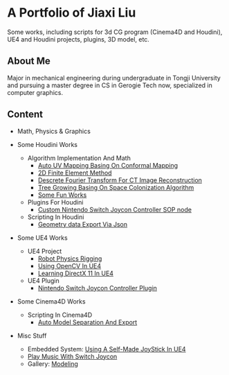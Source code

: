 # A Portfolio of Jiaxi Liu

Some works, including scripts for 3d CG program (Cinema4D and Houdini), UE4 and Houdini projects, plugins, 3D model, etc.

## About Me

Major in mechanical engineering during undergraduate in Tongji University and pursuing a master degree in CS in Gerogie Tech now, specialized in computer graphics.

## Content
- Math, Physics & Graphics

- Some Houdini Works
  - Algorithm Implementation And Math
    - [Auto UV Mapping Basing On Conformal Mapping](Houdini_Project/Algorithm_And_Math/Auto_UV_Mapping)
    - [2D Finite Element Method](Houdini_Project/Algorithm_And_Math/Finite_Element_Method)
    - [Descrete Fourier Transform For CT Image Reconstruction](Houdini_Project/Algorithm_And_Math/CT_Image_Reconstruction)
    - [Tree Growing Basing On Space Colonization Algorithm](Houdini_Project/Algorithm_And_Math/Tree_Growing)
    - [Some Fun Works](Houdini_Project/Algorithm_And_Math/Some_Fun_Works)
  - Plugins For Houdini
    - [Custom Nintendo Switch Joycon Controller SOP node](Houdini_Project/Plugins/Joycon_Custom_Node)
  - Scripting In Houdini
    - [Geometry data Export Via Json](Houdini_Project/Scripts)
  
- Some UE4 Works
  - UE4 Project
    - [Robot Physics Rigging](UE4_Project/Physics_In_UE4)
    - [Using OpenCV In UE4](UE4_Project/Using_OpenCV_in_UE4)
    - [Learning DirectX 11 In UE4](UE4_Project/Learning_DirectX_11_in_UE4)
  - UE4 Plugin
    - [Nintendo Switch Joycon Controller Plugin](UE4_Project/Nintendo_Switch_Joycon_Controller_Plugin)
    
- Some Cinema4D Works
  - Scripting In Cinema4D
    - [Auto Model Separation And Export](Cinema4D_Project)
    
- Misc Stuff
  - Embedded System: [Using A Self-Made JoyStick In UE4](Misc/DIY_JoyStick)
  - [Play Music With Switch Joycon](Misc/Use_Switch_Joycon_Play_Music)
  - Gallery: [Modeling](Misc/Modelling)
    
